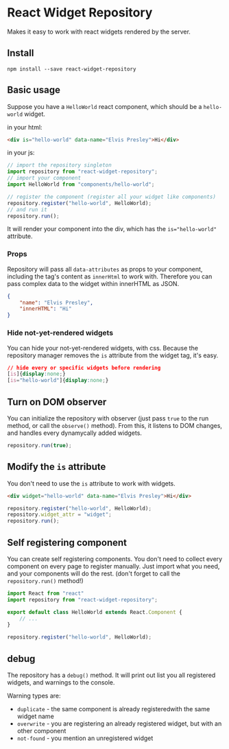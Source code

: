 # React Widget Repository

Makes it easy to work with react widgets rendered by the server.

## Install

`npm install --save react-widget-repository`

## Basic usage

Suppose you have a `HelloWorld` react component, which should be a `hello-world` widget.

in your html:

```html
<div is="hello-world" data-name="Elvis Presley">Hi</div>
```

in your js:

```js
// import the repository singleton
import repository from "react-widget-repository";
// import your component
import HelloWorld from "components/hello-world";

// register the component (register all your widget like components)
repository.register("hello-world", HelloWorld);
// and run it
repository.run();
```

It will render your component into the div, which has the `is="hello-world"` attribute. 

### Props

Repository will pass all `data-attributes` as props to your component, including the tag's content as `innerHtml` to work with. Therefore you can pass complex data to the widget within innerHTML as JSON.

```json
{
	"name": "Elvis Presley",
	"innerHTML": "Hi"
}
```

### Hide not-yet-rendered widgets

You can hide your not-yet-rendered widgets, with css. Because the repository manager removes the `is` attribute from the widget tag, it's easy.

```css
// hide every or specific widgets before rendering
[is]{display:none;}
[is="hello-world"]{display:none;}
```

## Turn on DOM observer

You can initialize the repository with observer (just pass `true` to the run method, or call the `observe()` method). From this, it listens to DOM changes, and handles every dynamycally added widgets.

```js
repository.run(true);
```

## Modify the `is` attribute

You don't need to use the `is` attribute to work with widgets.

```html
<div widget="hello-world" data-name="Elvis Presley">Hi</div>
```

```js
repository.register("hello-world", HelloWorld);
repository.widget_attr = "widget";
repository.run();
```

## Self registering component

You can create self registering components. You don't need to collect every component on every page to register manually.
Just import what you need, and your components will do the rest. (don't forget to call the `repository.run()` method!)

```js
import React from "react"
import repository from "react-widget-repository";

export default class HelloWorld extends React.Component {
	// ...
}

repository.register("hello-world", HelloWorld);
```

## debug

The repository has a `debug()` method. It will print out list you all registered widgets, and warnings to the console.

Warning types are:

- `duplicate` - the same component is already registeredwith the same widget name
- `overwrite` - you are registering an already registered widget, but with an other component
- `not-found` - you mention an unregistered widget